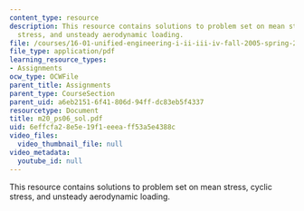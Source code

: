 ```yaml
---
content_type: resource
description: This resource contains solutions to problem set on mean stress, cyclic
  stress, and unsteady aerodynamic loading.
file: /courses/16-01-unified-engineering-i-ii-iii-iv-fall-2005-spring-2006/6effcfa28e5e19f1eeeaff53a5e4388c_m20_ps06_sol.pdf
file_type: application/pdf
learning_resource_types:
- Assignments
ocw_type: OCWFile
parent_title: Assignments
parent_type: CourseSection
parent_uid: a6eb2151-6f41-806d-94ff-dc83eb5f4337
resourcetype: Document
title: m20_ps06_sol.pdf
uid: 6effcfa2-8e5e-19f1-eeea-ff53a5e4388c
video_files:
  video_thumbnail_file: null
video_metadata:
  youtube_id: null
---
```

This resource contains solutions to problem set on mean stress, cyclic stress, and unsteady aerodynamic loading.